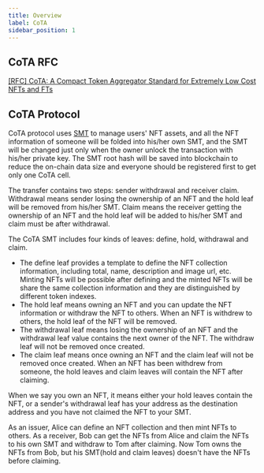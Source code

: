 ```yaml
---
title: Overview
label: CoTA
sidebar_position: 1
---
```


## CoTA RFC

[[RFC] CoTA: A Compact Token Aggregator Standard for Extremely Low Cost NFTs and FTs](https://talk.nervos.org/t/rfc-cota-a-compact-token-aggregator-standard-for-extremely-low-cost-nfts-and-fts/6338)

## CoTA Protocol

CoTA protocol uses [SMT](https://github.com/nervosnetwork/sparse-merkle-tree) to manage users' NFT assets, and all the NFT information of someone will be folded into his/her own SMT, and the SMT will be changed just only when the owner unlock the transaction with his/her private key. The SMT root hash will be saved into blockchain to reduce the on-chain data size and everyone should be registered first to get only one CoTA cell.

The transfer contains two steps: sender withdrawal and receiver claim. Withdrawal means sender losing the ownership of an NFT and the hold leaf will be removed from his/her SMT. Claim means the receiver getting the ownership of an NFT and the hold leaf will be added to his/her SMT and claim must be after withdrawal.

The CoTA SMT includes four kinds of leaves: define, hold, withdrawal and claim.

- The define leaf provides a template to define the NFT collection information, including total, name, description and image url, etc. Minting NFTs will be possible after defining and the minted NFTs will be share the same collection information and they are distinguished by different token indexes.
- The hold leaf means owning an NFT and you can update the NFT information or withdraw the NFT to others. When an NFT is withdrew to others, the hold leaf of the NFT will be removed.
- The withdrawal leaf means losing the ownership of an NFT and the withdrawal leaf value contains the next owner of the NFT. The withdraw leaf will not be removed once created.
- The claim leaf means once owning an NFT and the claim leaf will not be removed once created. When an NFT has been withdrew from someone, the hold leaves and claim leaves will contain the NFT after claiming.

When we say you own an NFT, it means either your hold leaves contain the NFT, or a sender's withdrawal leaf has your address as the destination address and you have not claimed the NFT to your SMT.

As an issuer, Alice can define an NFT collection and then mint NFTs to others. As a receiver, Bob can get the NFTs from Alice and claim the NFTs to his own SMT and withdraw to Tom after claiming. Now Tom owns the NFTs from Bob, but his SMT(hold and claim leaves) doesn't have the NFTs before claiming.

## 